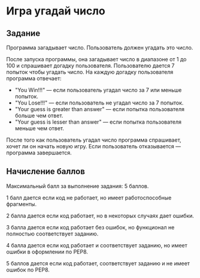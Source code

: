 # Игра угадай число

## Задание

Программа загадывает число. Пользователь должен угадать это число.

После запуска программы, она загадывает число в диапазоне от 1 до 100 и спрашивает догадку пользователя.
Пользователю дается 7 попыток чтобы угадать число. На каждую догадку пользователя программа отвечает:

* "You Win!!!" — если пользователь угадал число за 7 или меньше попыток.
* "You Lose!!!" — если пользователь не угадал число за 7 попыток.
* "Your guess is greater than answer" — если попытка пользователя больше чем ответ.
* "Your guess is lesser than answer" — если попытка пользователя меньше чем ответ.

После того как пользователь угадал число программа спрашивает, хочет ли он начать новую игру.
Если пользователь отказывается — программа завершается.

## Начисление баллов

Максимальный балл за выполнение задания: 5 баллов.

1 балл дается если код не работает, но имеет работоспособные фрагменты.

2 балла дается если код работает, но в некоторых случаях дает ошибки.

3 балла дается если код работает без ошибок, но функционал не полностью соответствует заданию.

4 балла дается если код работает и соответствует заданию, но имеет ошибки в оформлении по PEP8.

5 баллов дается если код работает, соответствует заданию и не имеет ошибок по PEP8.
